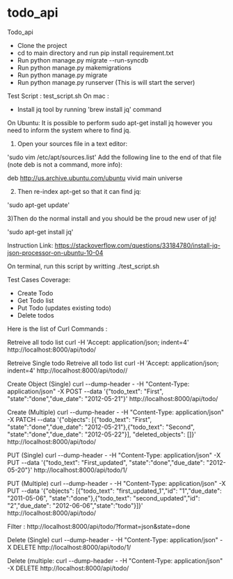 # todo_api
Todo_api

- Clone the project
- cd to main directory and run pip install requirement.txt
- Run python manage.py migrate --run-syncdb
- Run python manage.py makemigrations
- Run python manage.py migrate
- Run python manage.py runserver    (This is will start the server)

Test Script : test_script.sh
On mac : 
- Install jq tool by running 'brew install jq' command

On Ubuntu: 
It is possible to perform sudo apt-get install jq however you need to inform the system where to find jq.

1) Open your sources file in a text editor:

'sudo vim /etc/apt/sources.list'
Add the following line to the end of that file (note deb is not a command, more info):

deb http://us.archive.ubuntu.com/ubuntu vivid main universe

2) Then re-index apt-get so that it can find jq:

'sudo apt-get update'

3)Then do the normal install and you should be the proud new user of jq!

'sudo apt-get install jq'

Instruction Link: https://stackoverflow.com/questions/33184780/install-jq-json-processor-on-ubuntu-10-04

On terminal, run this script by writting ./test_script.sh


Test Cases Coverage: 
- Create Todo
- Get Todo list
- Put Todo (updates existing todo)
- Delete todos 


Here is the list of Curl Commands : 

Retreive all todo list
curl -H 'Accept: application/json; indent=4' http://localhost:8000/api/todo/

Retreive Single todo
Retreive all todo list
curl -H 'Accept: application/json; indent=4' http://localhost:8000/api/todo/<ID>/

Create Object (Single)
curl --dump-header - -H "Content-Type: application/json" -X POST --data '{"todo_text": "First", "state":"done","due_date": "2012-05-21"}' http://localhost:8000/api/todo/

Create (Multiple)
curl --dump-header - -H "Content-Type: application/json" -X PATCH --data '{"objects": [{"todo_text": "First", "state":"done","due_date": "2012-05-21"},{"todo_text": "Second", "state":"done","due_date": "2012-05-22"}], "deleted_objects": []}'  http://localhost:8000/api/todo/

PUT (Single)
curl --dump-header - -H "Content-Type: application/json" -X PUT --data '{"todo_text": "First_updated", "state":"done","due_date": "2012-05-20"}' http://localhost:8000/api/todo/1/

PUT (Multiple)
curl --dump-header - -H "Content-Type: application/json" -X PUT --data '{"objects": [{"todo_text": "first_updated_1","id": "1","due_date": "2011-05-06", "state":"done"},{"todo_text": "second_updated","id": "2","due_date": "2012-06-06","state":"todo"}]}' http://localhost:8000/api/todo/

Filter :
http://localhost:8000/api/todo/?format=json&state=done

Delete (Single)
curl --dump-header - -H "Content-Type: application/json" -X DELETE  http://localhost:8000/api/todo/1/

Delete (multiple:
curl --dump-header - -H "Content-Type: application/json" -X DELETE  http://localhost:8000/api/todo/
